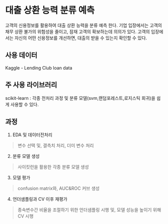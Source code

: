 # 대출 상환 능력 분류 예측
고객의 신용정보를 활용하여 대출 상환 능력을 분류 예측 한다. 기업 입장에서는 고객의 채무 상환 불가의 위험성을 줄이고, 잠재 고객의 확보하는데 의의가 있다.
고객의 입장에서는 자신의 어떤 신용정보를 개선하면, 대출의 받을 수 있는지 확인할 수 있다.


## 사용 데이터 
Kaggle - Lending Club loan data

## 주 사용 라이브러리
scikit-learn : 각종 전처리 과정 및 분류 모델(svm,랜덤포레스트,로지스틱 회귀)을 쉽게 사용할 수 있다.


## 과정
1. EDA 및 데이터전처리
> 변수 선택 및, 결측치 처리, 더미 변수 처리

2. 분류 모델 생성
> 사이킷런을 활용한 각종 분류 모델 생성

3. 모델 평가
> confusion matrix와, AUC&ROC 커브 생성

4. 언더샘플링과 CV 이후 재평가
>  종속변수간 비율을 조절하기 위한 언더샘플링 시행 및, 모델 성능을 높이기 위해 CV 시행
